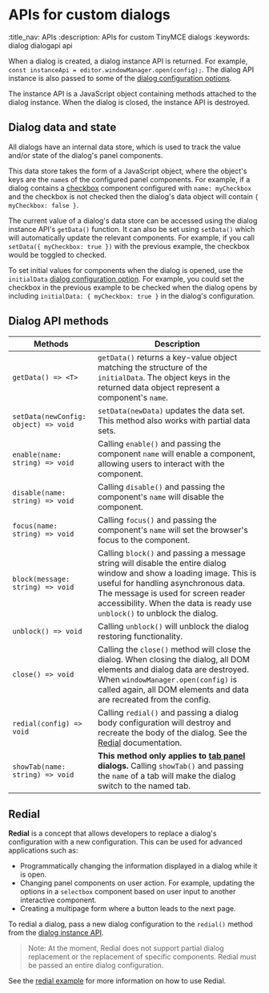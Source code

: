 # APIs for custom dialogs
:title_nav: APIs
:description: APIs for custom TinyMCE dialogs
:keywords: dialog dialogapi api

When a dialog is created, a dialog instance API is returned. For example, `const instanceApi = editor.windowManager.open(config);`. The dialog API instance is also passed to some of the [dialog configuration options]({{site.baseurl}}/how-to-guides/creating-custom-ui-components/dialogs/dialog-configuration/#configurationoptions).

The instance API is a JavaScript object containing methods attached to the dialog instance. When the dialog is closed, the instance API is destroyed.

## Dialog data and state

All dialogs have an internal data store, which is used to track the value and/or state of the dialog's panel components.

This data store takes the form of a JavaScript object, where the object's keys are the `name`s of the configured panel components. For example, if a dialog contains a [checkbox]({{site.baseurl}}/how-to-guides/creating-custom-ui-components/dialogs/dialog-components/#checkbox) component configured with `name: myCheckbox` and the checkbox is not checked then the dialog's data object will contain `{ myCheckbox: false }`.

The current value of a dialog's data store can be accessed using the dialog instance API's `getData()` function. It can also be set using `setData()` which will automatically update the relevant components. For example, if you call `setData({ myCheckbox: true })` with the previous example, the checkbox would be toggled to checked.

To set initial values for components when the dialog is opened, use the `initialData` [dialog configuration option]({{site.baseurl}}/how-to-guides/creating-custom-ui-components/dialogs/dialog-configuration/#configurationoptions). For example, you could set the checkbox in the previous example to be checked when the dialog opens by including `initialData: { myCheckbox: true }` in the dialog's configuration.

## Dialog API methods

| Methods | Description |
|---------|-------------|
| `getData() => <T>` | `getData()` returns a key-value object matching the structure of the `initialData`. The object keys in the returned data object represent a component's `name`.  |
| `setData(newConfig: object) => void`  | `setData(newData)` updates the data set.  This method also works with partial data sets. |
| `enable(name: string) => void` | Calling `enable()` and passing the component `name` will enable a component, allowing users to interact with the component. |
| `disable(name: string) => void` | Calling `disable()` and passing the component's `name` will disable the component. |
| `focus(name: string) => void` | Calling `focus()` and passing the component's `name` will set the browser's focus to the component.|
| `block(message: string) => void` | Calling `block()` and passing a message string will disable the entire dialog window and show a loading image. This is useful for handling asynchronous data. The message is used for screen reader accessibility. When the data is ready use `unblock()` to unblock the dialog. |
| `unblock() => void` | Calling `unblock()` will unblock the dialog restoring functionality. |
| `close() => void` | Calling the `close()` method will close the dialog. When closing the dialog, all DOM elements and dialog data are destroyed.  When `windowManager.open(config)` is called again, all DOM elements and data are recreated from the config. |
| `redial(config) => void` | Calling `redial()` and passing a dialog body configuration will destroy and recreate the body of the dialog. See the [Redial](#redial) documentation. |
| `showTab(name: string) => void` | **This method only applies to [tab panel]({{site.baseurl}}/how-to-guides/creating-custom-ui-components/dialogs/dialog-components/#tabpanel) dialogs.** Calling `showTab()` and passing the `name` of a tab will make the dialog switch to the named tab. |

## Redial

**Redial** is a concept that allows developers to replace a dialog's configuration with a new configuration. This can be used for advanced applications such as:

* Programmatically changing the information displayed in a dialog while it is open.
* Changing panel components on user action. For example, updating the options in a `selectbox` component based on user input to another interactive component.
* Creating a multipage form where a button leads to the next page.

To redial a dialog, pass a new dialog configuration to the `redial()` method from the [dialog instance API]({{site.baseurl}}/how-to-guides/creating-custom-ui-components/dialogs/dialog-components/#dialoginstanceapimethods).

> Note: At the moment, Redial does not support partial dialog replacement or the replacement of specific components. Redial must be passed an entire dialog configuration.

See the [redial example]({{site.baseurl}}/how-to-guides/creating-custom-ui-components/dialogs/dialog-examples/#interactiveexampleusingredial) for more information on how to use Redial.